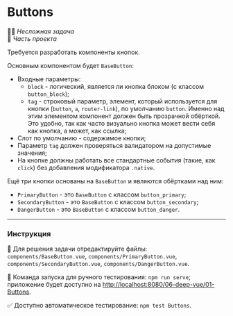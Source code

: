 # Buttons

👶🏻 _Несложная задача_<br>
💼 _Часть проекта_

Требуется разработать компоненты кнопок.

Основным компонентом будет `BaseButton`:
- Входные параметры:
    - `block` - логический, является ли кнопка блоком (с классом `button_block`);
    - `tag` - строковый параметр, элемент, который используется для кнопки (`button`, `a`, `router-link`), по умолчанию `button`. Именно над этим элементом компонент должен быть прозрачной обёрткой. Это удобно, так как часто визуально кнопка может вести себя как кнопка, а может, как ссылка;
- Слот по умолчанию - содержимое кнопки;
- Параметр `tag` должен проверяться валидатором на допустимые значения;
- На кнопке должны работать все стандартные события (такие, как `click`) без добавления модификатора `.native`.

Ещё три кнопки основаны на `BaseButton` и являются обёртками над ним:
- `PrimaryButton` - это `BaseButton` с классом `button_primary`;
- `SecondaryButton` - это `BaseButton` с классом `button_secondary`;
- `DangerButton` - это `BaseButton` с классом `button_danger`.

---

### Инструкция

📝 Для решения задачи отредактируйте файлы: `components/BaseButton.vue`, `components/PrimaryButton.vue`, `components/SecondaryButton.vue`, `components/DangerButton.vue`.

🚀 Команда запуска для ручного тестирования: `npm run serve`;<br>
приложение будет доступно на [http://localhost:8080/06-deep-vue/01-Buttons](http://localhost:8080/06-deep-vue/01-Buttons).

✅ Доступно автоматическое тестирование: `npm test Buttons`.
